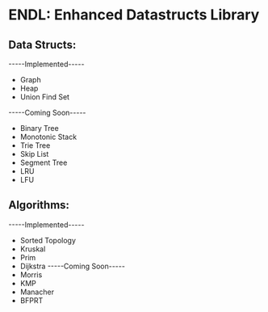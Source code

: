 # ENDL: Enhanced Datastructs Library

## Data Structs:
-----Implemented-----
+ Graph
+ Heap
+ Union Find Set

-----Coming Soon-----
+ Binary Tree
+ Monotonic Stack
+ Trie Tree
+ Skip List
+ Segment Tree
+ LRU
+ LFU

## Algorithms:
-----Implemented-----
+ Sorted Topology
+ Kruskal
+ Prim
+ Dijkstra
-----Coming Soon-----
+ Morris
+ KMP
+ Manacher
+ BFPRT
